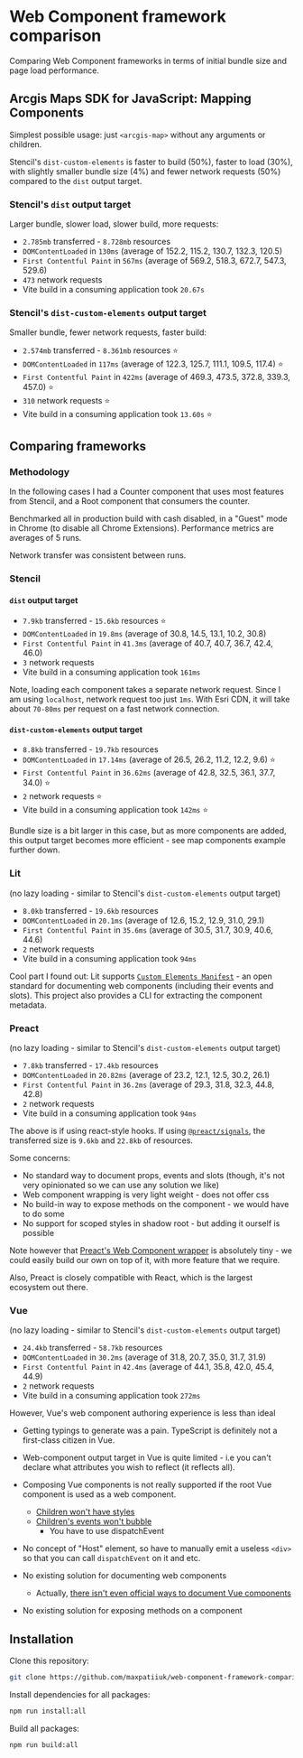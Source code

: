 # Web Component framework comparison

Comparing Web Component frameworks in terms of initial bundle size and page load
performance.

## Arcgis Maps SDK for JavaScript: Mapping Components

Simplest possible usage: just `<arcgis-map>` without any arguments or children.

Stencil's `dist-custom-elements` is faster to build (50%), faster to load (30%),
with slightly smaller bundle size (4%) and fewer network requests (50%) compared
to the `dist` output target.

### Stencil's `dist` output target

Larger bundle, slower load, slower build, more requests:

- `2.785mb` transferred - `8.728mb` resources
- `DOMContentLoaded` in `130ms` (average of 152.2, 115.2, 130.7, 132.3, 120.5)
- `First Contentful Paint` in `567ms` (average of 569.2, 518.3, 672.7, 547.3,
  529.6)
- `473` network requests
- Vite build in a consuming application took `20.67s`

### Stencil's `dist-custom-elements` output target

Smaller bundle, fewer network requests, faster build:

- `2.574mb` transferred - `8.361mb` resources ⭐
- `DOMContentLoaded` in `117ms` (average of 122.3, 125.7, 111.1, 109.5, 117.4)
  ⭐
- `First Contentful Paint` in `422ms` (average of 469.3, 473.5, 372.8, 339.3,
  457.0) ⭐
- `310` network requests ⭐
- Vite build in a consuming application took `13.60s` ⭐

## Comparing frameworks

### Methodology

In the following cases I had a Counter component that uses most features from
Stencil, and a Root component that consumers the counter.

Benchmarked all in production build with cash disabled, in a "Guest" mode in
Chrome (to disable all Chrome Extensions). Performance metrics are averages of 5
runs.

Network transfer was consistent between runs.

### Stencil

#### `dist` output target

- `7.9kb` transferred - `15.6kb` resources ⭐
- `DOMContentLoaded` in `19.8ms` (average of 30.8, 14.5, 13.1, 10.2, 30.8)
- `First Contentful Paint` in `41.3ms` (average of 40.7, 40.7, 36.7, 42.4, 46.0)
- `3` network requests
- Vite build in a consuming application took `161ms`

Note, loading each component takes a separate network request. Since I am using
`localhost`, network request too just `1ms`. With Esri CDN, it will take about
`70-80ms` per request on a fast network connection.

#### `dist-custom-elements` output target

- `8.8kb` transferred - `19.7kb` resources
- `DOMContentLoaded` in `17.14ms` (average of 26.5, 26.2, 11.2, 12.2, 9.6) ⭐
- `First Contentful Paint` in `36.62ms` (average of 42.8, 32.5, 36.1, 37.7,
  34.0) ⭐
- `2` network requests ⭐
- Vite build in a consuming application took `142ms` ⭐

Bundle size is a bit larger in this case, but as more components are added, this
output target becomes more efficient - see map components example further down.

### Lit

(no lazy loading - similar to Stencil's `dist-custom-elements` output target)

- `8.0kb` transferred - `19.6kb` resources
- `DOMContentLoaded` in `20.1ms` (average of 12.6, 15.2, 12.9, 31.0, 29.1)
- `First Contentful Paint` in `35.6ms` (average of 30.5, 31.7, 30.9, 40.6, 44.6)
- `2` network requests
- Vite build in a consuming application took `94ms`

Cool part I found out: Lit supports
[`Custom Elements Manifest`](https://custom-elements-manifest.open-wc.org/analyzer/getting-started/) -
an open standard for documenting web components (including their events and
slots). This project also provides a CLI for extracting the component metadata.

### Preact

(no lazy loading - similar to Stencil's `dist-custom-elements` output target)

- `7.8kb` transferred - `17.4kb` resources
- `DOMContentLoaded` in `20.82ms` (average of 23.2, 12.1, 12.5, 30.2, 26.1)
- `First Contentful Paint` in `36.2ms` (average of 29.3, 31.8, 32.3, 44.8, 42.8)
- `2` network requests
- Vite build in a consuming application took `94ms`

The above is if using react-style hooks. If using
[`@preact/signals`](https://preactjs.com/guide/v10/signals/), the transferred
size is `9.6kb` and `22.8kb` of resources.

Some concerns:

- No standard way to document props, events and slots (though, it's not very
  opinionated so we can use any solution we like)
- Web component wrapping is very light weight - does not offer css
- No build-in way to expose methods on the component - we would have to do some
- No support for scoped styles in shadow root - but adding it ourself is
  possible

Note however that
[Preact's Web Component wrapper](https://github.com/preactjs/preact-custom-element/blob/master/src/index.js)
is absolutely tiny - we could easily build our own on top of it, with more
feature that we require.

Also, Preact is closely compatible with React, which is the largest ecosystem
out there.

### Vue

(no lazy loading - similar to Stencil's `dist-custom-elements` output target)

- `24.4kb` transferred - `58.7kb` resources
- `DOMContentLoaded` in `30.2ms` (average of 31.8, 20.7, 35.0, 31.7, 31.9)
- `First Contentful Paint` in `42.4ms` (average of 44.1, 35.8, 42.0, 45.4, 44.9)
- `2` network requests
- Vite build in a consuming application took `272ms`

However, Vue's web component authoring experience is less than ideal

- Getting typings to generate was a pain. TypeScript is definitely not a
  first-class citizen in Vue.
- Web-component output target in Vue is quite limited - i.e you can't declare
  what attributes you wish to reflect (it reflects all).
- Composing Vue components is not really supported if the root Vue component is
  used as a web component.

  - [Children won't have styles](https://github.com/vuejs/core/issues/7941)
  - [Children's events won't bubble](https://github.com/vuejs/core/issues/7605)
    - You have to use dispatchEvent

- No concept of "Host" element, so have to manually emit a useless `<div>` so
  that you can call `dispatchEvent` on it and etc.

- No existing solution for documenting web components

  - Actually,
    [there isn't even official ways to document Vue components](https://github.com/vuejs/vue/issues/7186)

- No existing solution for exposing methods on a component

## Installation

Clone this repository:

```sh
git clone https://github.com/maxpatiiuk/web-component-framework-comparison
```

Install dependencies for all packages:

```sh
npm run install:all
```

Build all packages:

```sh
npm run build:all
```
